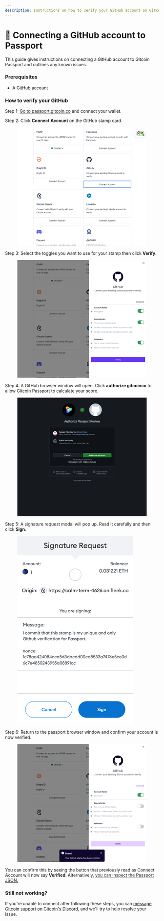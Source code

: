 ```yaml
---
description: Instructions on how to verify your GitHub account on Gitcoin Passport.
---
```


# 🔌 Connecting a GitHub account to Passport

This guide gives instructions on connecting a GitHub account to Gitcoin Passport and outlines any known issues.

### Prerequisites

* A GitHub account

### How to verify your GitHub

Step 1: [Go to passport.gitcoin.co](https://passport.gitcoin.co/) and connect your wallet.

Step 2: Click **Connect Account** on the GitHub stamp card.

<figure><img src="../../.gitbook/assets/github-one.png" alt=""><figcaption></figcaption></figure>

Step 3: Select the toggles you want to use for your stamp then click **Verify.**

<figure><img src="../../.gitbook/assets/github-two.png" alt=""><figcaption></figcaption></figure>

Step 4: A GitHub browser window will open. Click **authorize gitcoinco** to allow Gitcoin Passport to calculate your score.

<figure><img src="../../.gitbook/assets/github-three.png" alt=""><figcaption></figcaption></figure>

Step 5: A signature request modal will pop up. Read it carefully and then click **Sign**.

<figure><img src="../../.gitbook/assets/github-four.png" alt=""><figcaption></figcaption></figure>

Step 6: Return to the passport browser window and confirm your account is now verified.

<figure><img src="../../.gitbook/assets/github-five.png" alt=""><figcaption></figcaption></figure>

You can confirm this by seeing the button that previously read as Connect Account will now say **Verified**. Alternatively, [you can inspect the Passport JSON.](../common-questions/how-to-access-your-passport-json.md)

### Still not working?

If you're unable to connect after following these steps, you can [message Gitcoin support on Gitcoin's Discord](https://discord.gg/b5PEjyVFXT), and we'll try to help resolve your issue.
